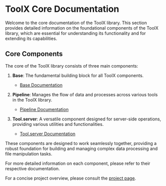 # ToolX Core Documentation

Welcome to the core documentation of the ToolX library. This section provides detailed information on the foundational components of the ToolX library, which are essential for understanding its functionality and for extending its capabilities.

## Core Components

The core of the ToolX library consists of three main components:

1. **Base**: The fundamental building block for all ToolX components. 
   - [Base Documentation](https://github.com/toolx-dev/toolx/blob/main/tools/core/Base.md)

2. **Pipeline**: Manages the flow of data and processes across various tools in the ToolX library.
   - [Pipeline Documentation](https://github.com/toolx-dev/toolx/blob/main/tools/core/Pipeline.md)

3. **Tool.server**: A versatile component designed for server-side operations, providing various utilities and functionalities.
   - [Tool.server Documentation](https://github.com/toolx-dev/toolx/blob/main/tools/core/Tool.server.md)

These components are designed to work seamlessly together, providing a robust foundation for building and managing complex data processing and file manipulation tasks.

For more detailed information on each component, please refer to their respective documentation.

For a concise project overview, please consult the [project page](https://github.com/toolx-dev).